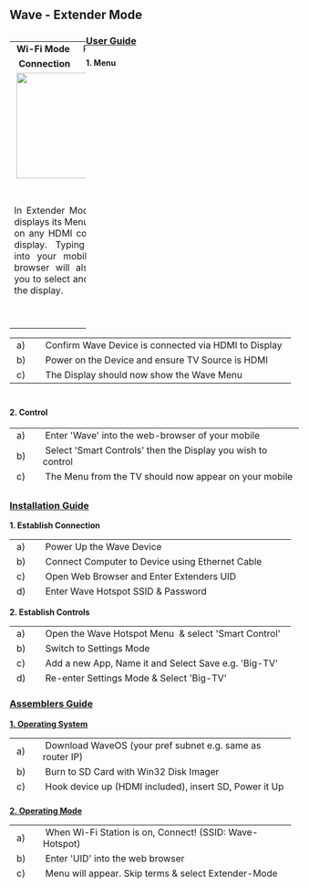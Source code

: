 <h2 id="mcetoc_1cbbra1cc2"><strong>Wave - Extender Mode</strong></h2>
<table style="width: 134px; float: left;">
<tbody>
<tr>
<td style="width: 10px; text-align: center;"><strong>Wi-Fi</strong>&nbsp;<strong>Mode</strong></td>
<td style="width: 10px; text-align: center;">Receiver</td>
</tr>
<tr>
<td style="width: 10px; text-align: center;">&nbsp;<strong>Connection</strong></td>
<td style="width: 10px; text-align: center;">HDMI</td>
</tr>
<tr style="text-align: center;">
<td style="width: 20px;" colspan="2">&nbsp;<img src="https://thumb.ibb.co/iw6i2S/mode_2.png" width="185" /></td>
</tr>
<tr style="text-align: center;">
<td style="width: 20px; text-align: justify;" colspan="2">&nbsp;
<p>In Extender Mode Wave displays its Menu &amp; Apps on any HDMI connected display. Typing 'Wave' into your mobiles web browser will also allow you to select and control the display.</p>
<p>&nbsp;</p>
</td>
</tr>
</tbody>
</table>
<h3 id="mcetoc_1cbbregpq4"><!-- pagebreak --><span style="text-decoration: underline;"><strong>User Guide</strong></span></h3>
<h4 id="mcetoc_1cbbra1cc3"><strong>1. Menu</strong></h4>
<table style="height: 103px; width: 494px;">
<tbody>
<tr>
<td style="width: 35px;">&nbsp;a)&nbsp;</td>
<td style="width: 445px;">&nbsp;Confirm Wave Device is connected via HDMI to Display&nbsp;</td>
</tr>
<tr>
<td style="width: 35px;">&nbsp;b)&nbsp;</td>
<td style="width: 445px;">&nbsp;Power on the Device and ensure TV Source&nbsp;is HDMI</td>
</tr>
<tr>
<td style="width: 35px;">&nbsp;c)&nbsp;</td>
<td style="width: 445px;">&nbsp;The Display should now show the Wave Menu</td>
</tr>
</tbody>
</table>
<h4><strong>2. Control</strong></h4>
<table style="height: 103px; width: 508px;">
<tbody>
<tr>
<td style="width: 35px;">&nbsp;a)&nbsp;</td>
<td style="width: 463px;">&nbsp;Enter 'Wave' into the web-browser of your mobile</td>
</tr>
<tr>
<td style="width: 35px;">&nbsp;b)&nbsp;</td>
<td style="width: 463px;">&nbsp;Select 'Smart Controls' then&nbsp;the&nbsp;Display&nbsp;you wish to control</td>
</tr>
<tr>
<td style="width: 35px;">&nbsp;c)&nbsp;</td>
<td style="width: 463px;">&nbsp;The Menu&nbsp;from&nbsp;the&nbsp;TV should now appear on your mobile</td>
</tr>
<tr>
<td style="width: 35px;">&nbsp;d)&nbsp;</td>
<td style="width: 463px;">&nbsp;A selection made on your&nbsp;mobile will&nbsp;now&nbsp;occur&nbsp;on&nbsp;your TV&nbsp;</td>
</tr>
</tbody>
</table>
<h3 id="mcetoc_1cbbr5qjc1"><span style="text-decoration: underline;"><strong>Installation Guide</strong></span></h3>
<p><strong>1. Establish Connection</strong></p>
<table style="height: 103px; width: 494px;">
<tbody>
<tr>
<td style="width: 35px;">&nbsp;a)&nbsp;</td>
<td style="width: 445px;">&nbsp;Power Up the Wave Device</td>
</tr>
<tr>
<td style="width: 35px;">&nbsp;b)&nbsp;</td>
<td style="width: 445px;">&nbsp;Connect Computer to Device using Ethernet Cable</td>
</tr>
<tr>
<td style="width: 35px;">&nbsp;c)&nbsp;</td>
<td style="width: 445px;">&nbsp;Open Web Browser and Enter&nbsp;Extenders UID</td>
</tr>
<tr>
<td style="width: 35px;">&nbsp;d)&nbsp;</td>
<td style="width: 445px;">&nbsp;Enter Wave Hotspot SSID &amp; Password</td>
</tr>
<tr>
<td style="width: 35px;">&nbsp;e)&nbsp;</td>
<td style="width: 445px;">&nbsp;Connect to Display using HDMI &amp; Reboot</td>
</tr>
</tbody>
</table>
<p><strong>2. Establish&nbsp;Controls</strong></p>
<table style="height: 103px; width: 494px;">
<tbody>
<tr>
<td style="width: 35px;">&nbsp;a)&nbsp;</td>
<td style="width: 445px;">&nbsp;Open the&nbsp;Wave Hotspot Menu&nbsp; &amp; select 'Smart Control'&nbsp;&nbsp;</td>
</tr>
<tr>
<td style="width: 35px;">&nbsp;b)&nbsp;</td>
<td style="width: 445px;">&nbsp;Switch to Settings Mode</td>
</tr>
<tr>
<td style="width: 35px;">&nbsp;c)&nbsp;</td>
<td style="width: 445px;">&nbsp;Add a new App,&nbsp;Name it and Select Save e.g. 'Big-TV'</td>
</tr>
<tr>
<td style="width: 35px;">&nbsp;d)</td>
<td style="width: 445px;">&nbsp;Re-enter Settings Mode &amp; Select 'Big-TV'</td>
</tr>
<tr>
<td style="width: 35px;">&nbsp;e)&nbsp;</td>
<td style="width: 445px;">&nbsp;Insert Frame and resize to fit your prefered device&nbsp;</td>
</tr>
<tr>
<td style="width: 35px;">&nbsp;f)</td>
<td style="width: 445px;">&nbsp;Edit the Frame and enter the URL "Extender-IP/guacamole/"</td>
</tr>
<tr>
<td style="width: 35px;">&nbsp;g)&nbsp;</td>
<td style="width: 445px;">&nbsp;Save your configuration</td>
</tr>
</tbody>
</table>
<h3 id="mcetoc_1cbbrh77d5"><span style="text-decoration: underline;"><strong>Assemblers Guide</strong></span></h3>
<p><span style="text-decoration: underline;"><strong>1.&nbsp;Operating System</strong></span></p>
<table style="height: 103px; width: 494px;">
<tbody>
<tr>
<td style="width: 35px;">&nbsp;a)</td>
<td style="width: 445px;">&nbsp;Download WaveOS (your&nbsp;pref subnet e.g. same as router IP)</td>
</tr>
<tr>
<td style="width: 35px;">&nbsp;b)</td>
<td style="width: 445px;">&nbsp;Burn to SD Card with Win32 Disk Imager</td>
</tr>
<tr>
<td style="width: 35px;">&nbsp;c)</td>
<td style="width: 445px;">&nbsp;Hook&nbsp;device up (HDMI included), insert SD, Power it Up</td>
</tr>
<tr>
<td style="width: 35px;">&nbsp;d)</td>
<td style="width: 445px;">&nbsp;When UID&nbsp;(proccesor UID) is displayed, write it on box</td>
</tr>
</tbody>
</table>
<p><span style="text-decoration: underline;"><strong>2.&nbsp;Operating Mode</strong></span></p>
<table style="height: 103px; width: 494px;">
<tbody>
<tr>
<td style="width: 35px;">&nbsp;a)&nbsp;</td>
<td style="width: 445px;">&nbsp;When&nbsp;Wi-Fi Station is on, Connect! (SSID: Wave-Hotspot)</td>
</tr>
<tr>
<td style="width: 35px;">&nbsp;b)</td>
<td style="width: 445px;">&nbsp;Enter 'UID' into the web browser&nbsp;</td>
</tr>
<tr>
<td style="width: 35px;">&nbsp;c)&nbsp;</td>
<td style="width: 445px;">&nbsp;Menu will appear. Skip&nbsp;terms &amp; select Extender-Mode</td>
</tr>
<tr>
<td style="width: 35px;">&nbsp;d)</td>
<td style="width: 445px;">&nbsp;Connect HDMI for 2nd display and&nbsp;Complete Install</td>
</tr>
<tr>
<td style="width: 35px;">&nbsp;e)</td>
<td style="width: 445px;">&nbsp;When it says so on TV, remove the Ethernet</td>
</tr>
</tbody>
</table>
